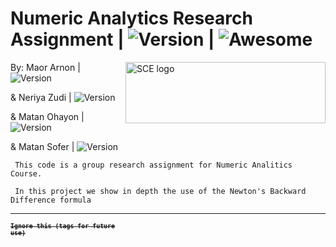 # Numeric Analytics Research Assignment | <img src="https://img.shields.io/badge/Version-1.1-green" alt="Version" > |  ![Awesome](https://cdn.rawgit.com/sindresorhus/awesome/d7305f38d29fed78fa85652e3a63e154dd8e8829/media/badge.svg)

<img src="https://upload.wikimedia.org/wikipedia/he/4/44/SCE_logo.png" align="right"
     alt="SCE logo" width="320" height="98">


 By: Maor Arnon | <img src="https://img.shields.io/badge/Maor-Programmer-green" alt="Version" > 
 
 & Neriya Zudi | <img src="https://img.shields.io/badge/Neria-Programmer-blue" alt="Version" >
 
 &  Matan Ohayon | <img src="https://img.shields.io/badge/Matan-Programmer-green" alt="Version" >
 
 &  Matan Sofer | <img src="https://img.shields.io/badge/Matan-Programmer-blue" alt="Version" >
 



     This code is a group research assignment for Numeric Analitics Course.
     
     In this project we show in depth the use of the Newton's Backward Difference formula
     

     
     
   <hr>
   

<code><strong><sup><strike>Ignore this (tags for future use)</strike></sup></strong></code>
